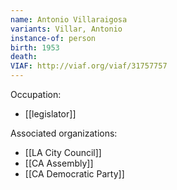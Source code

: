 ```yaml
---
name: Antonio Villaraigosa
variants: Villar, Antonio
instance-of: person
birth: 1953
death: 
VIAF: http://viaf.org/viaf/31757757
---
```

Occupation: 
- [[legislator]]

Associated organizations: 
- [[LA City Council]] 
- [[CA Assembly]] 
- [[CA Democratic Party]]
